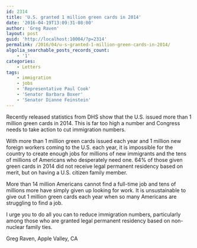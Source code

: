```yaml
---
id: 2314
title: 'U.S. granted 1 million green cards in 2014'
date: '2016-04-19T13:09:31-08:00'
author: 'Greg Raven'
layout: post
guid: 'http://localhost:10004/?p=2314'
permalink: /2016/04/u-s-granted-1-million-green-cards-in-2014/
algolia_searchable_posts_records_count:
    - '1'
categories:
    - Letters
tags:
    - immigration
    - jobs
    - 'Representative Paul Cook'
    - 'Senator Barbara Boxer'
    - 'Senator Dianne Feinstein'
---
```


Recently released statistics from DHS show that the U.S. issued more than 1 million green cards in 2014. This is far too high a number and Congress needs to take action to cut immigration numbers.  
  
With more than 1 million green cards issued each year and 1 million new foreign workers coming to the U.S. each year, it is impossible for the country to create enough jobs for millions of new immigrants and the tens of millions of Americans who desperately need one. 64% of those given green cards in 2014 did not receive legal permanent residency based on merit, but on having a U.S. citizen family member.

More than 14 million Americans cannot find a full-time job and tens of millions more have simply given up looking for work. It is unsustainable to give out 1 million green cards each year when so many Americans are struggling to find a job.

I urge you to do all you can to reduce immigration numbers, particularly among those who are granted legal permanent residency based on non-nuclear family ties.

Greg Raven, Apple Valley, CA
